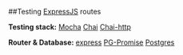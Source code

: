 ##Testing [ExpressJS](http://expressjs.com/) routes
  
  **Testing stack:**
    [Mocha](https://mochajs.org/)
    [Chai](http://chaijs.com/)
    [Chai-http](https://github.com/chaijs/chai-http)
    
  **Router & Database:**
    [express](http://expressjs.com/)</li>
    [PG-Promise](https://github.com/vitaly-t/pg-promise)
    [Postgres](https://www.postgresql.org/)
